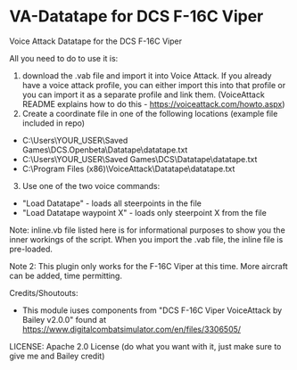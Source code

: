 # VA-Datatape for DCS F-16C Viper
Voice Attack Datatape for the DCS F-16C Viper

All you need to do to use it is:

1) download the .vab file and import it into Voice Attack. If you already have a voice attack profile, you can either import this into that profile or you can import it as a separate profile and link them. (VoiceAttack README explains how to do this - https://voiceattack.com/howto.aspx)
2) Create a coordinate file in one of the following locations (example file included in repo)
  * C:\Users\YOUR_USER\Saved Games\DCS.Openbeta\Datatape\datatape.txt
  * C:\Users\YOUR_USER\Saved Games\DCS\Datatape\datatape.txt
  * C:\Program Files (x86)\VoiceAttack\Datatape\datatape.txt
  
3) Use one of the two voice commands:
  * "Load Datatape" - loads all steerpoints in the file
  * "Load Datatape waypoint X" - loads only steerpoint X from the file
  
  
Note: inline.vb file listed here is for informational purposes to show you the inner workings of the script. When you import the .vab file, the inline file is pre-loaded. 

Note 2: This plugin only works for the F-16C Viper at this time. More aircraft can be added, time permitting. 


Credits/Shoutouts:
* This module iuses components from "DCS F-16C Viper VoiceAttack by Bailey v2.0.0" found at https://www.digitalcombatsimulator.com/en/files/3306505/


LICENSE: Apache 2.0 License (do what you want with it, just make sure to give me and Bailey credit)
